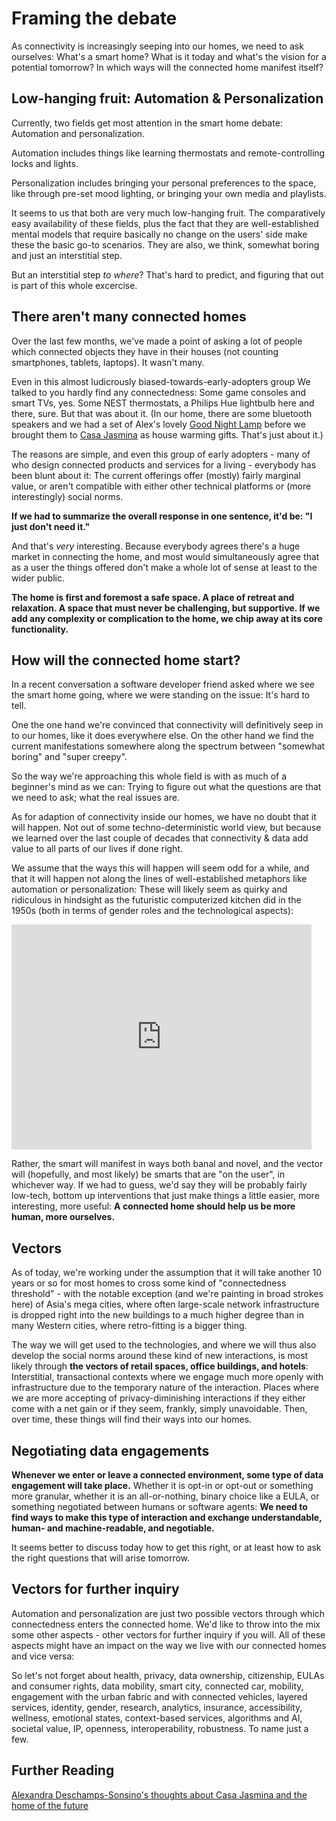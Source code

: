 # Framing the debate

As connectivity is increasingly seeping into our homes, we need to ask ourselves: What's a smart home? What is it today and what's the vision for a potential tomorrow? In which ways will the connected home manifest itself?

<!--more-->

## Low-hanging fruit: Automation & Personalization

Currently, two fields get most attention in the smart home debate: Automation and personalization. 

Automation includes things like learning thermostats and remote-controlling locks and lights.

Personalization includes bringing your personal preferences to the space, like through pre-set mood lighting, or bringing your own media and playlists.

It seems to us that both are very much low-hanging fruit. The comparatively easy availability of these fields, plus the fact that they are well-established mental models that require basically no change on the users' side make these the basic go-to scenarios. They are also, we think, somewhat boring and just an interstitial step.

But an interstitial step _to where_? That's hard to predict, and figuring that out is part of this whole excercise.

## There aren't many connected homes

Over the last few months, we've made a point of asking a lot of people which connected objects they have in their houses (not counting smartphones, tablets, laptops). It wasn't many. 

Even in this almost ludicrously biased-towards-early-adopters group We talked to you hardly find any connectedness: Some game consoles and smart TVs, yes. Some NEST thermostats, a Philips Hue lightbulb here and there, sure. But that was about it. (In our home, there are some bluetooth speakers and we had a set of Alex's lovely [Good Night Lamp](http://goodnightlamp.com) before we brought them to [Casa Jasmina](http://casajasmina.arduino.cc) as house warming gifts. That's just about it.)

The reasons are simple, and even this group of early adopters - many of who design connected products and services for a living - everybody has been blunt about it: The current offerings offer (mostly) fairly marginal value, or aren't compatible with either other technical platforms or (more interestingly) social norms. 

**If we had to summarize the overall response in one sentence, it'd be: "I just don't need it."**

And that's _very_ interesting. Because everybody agrees there's a huge market in connecting the home, and most would simultaneously agree that as a user the things offered don't make a whole lot of sense at least to the wider public.

<strong>The home is first and foremost a safe space. A place of retreat and relaxation. A space that must never be challenging, but supportive. If we add any complexity or complication to the home, we chip away at its core functionality.</strong>

## How will the connected home start?

In a recent conversation a software developer friend asked where we see the smart home going, where we were standing on the issue: It's hard to tell. 

One the one hand we're convinced that connectivity will definitively seep in to our homes, like it does everywhere else. On the other hand we find the current manifestations somewhere along the spectrum between "somewhat boring" and "super creepy". 

So the way we're approaching this whole field is with as much of a beginner's mind as we can: Trying to figure out what the questions are that we need to ask; what the real issues are. 

As for adaption of connectivity inside our homes, we have no doubt that it will happen. Not out of some techno-deterministic world view, but because we learned over the last couple of decades that connectivity & data add value to all parts of our lives if done right. 

We assume that the ways this will happen will seem odd for a while, and that it will happen not along the lines of well-established metaphors like automation or personalization: These will likely seem as quirky and ridiculous in hindsight as the futuristic computerized kitchen did in the 1950s (both in terms of gender roles and the technological aspects):

<iframe width="480" height="360" src="https://www.youtube.com/embed/hZG36dhhbx0" frameborder="0" allowfullscreen></iframe>

Rather, the smart will manifest in ways both banal and novel, and the vector will (hopefully, and most likely) be smarts that are "on the user", in whichever way. If we had to guess, we'd say they will be probably fairly low-tech, bottom up interventions that just make things a little easier, more interesting, more useful: **A connected home should help us be more human, more ourselves.**

## Vectors

As of today, we're working under the assumption that it will take another 10 years or so for most homes to cross some kind of "connectedness threshold" - with the notable exception (and we're painting in broad strokes here) of Asia's mega cities, where often large-scale network infrastructure is dropped right into the new buildings to a much higher degree than in many Western cities, where retro-fitting is a bigger thing.

The way we will get used to the technologies, and where we will thus also develop the social norms around these kind of new interactions, is most likely through **the vectors of retail spaces, office buildings, and hotels**: Interstitial, transactional contexts where we engage much more openly with infrastructure due to the temporary nature of the interaction. Places where we are more accepting of privacy-diminishing interactions if they either come with a net gain or if they seem, frankly, simply unavoidable. Then, over time, these things will find their ways into our homes.

## Negotiating data engagements

**Whenever we enter or leave a connected environment, some type of data engagement will take place.** Whether it is opt-in or opt-out or something more granular, whether it is an all-or-nothing, binary choice like a EULA, or something negotiated between humans or software agents: **We need to find ways to make this type of interaction and exchange understandable, human- and machine-readable, and negotiable.**

It seems better to discuss today how to get this right, or at least how to ask the right questions that will arise tomorrow.

## Vectors for further inquiry

Automation and personalization are just two possible vectors through which connectedness enters the connected home. We'd like to throw into the mix some other aspects - other vectors for further inquiry if you will. All of these aspects might have an impact on the way we live with our connected homes and vice versa:

So let's not forget about health, privacy, data ownership, citizenship, EULAs and consumer rights, data mobility, smart city, connected car, mobility, engagement with the urban fabric and with connected vehicles, layered services, identity, gender, research, analytics, insurance, accessibility, wellness, emotional states, context-based services, algorithms and AI, societal value, IP, openness, interoperability, robustness. To name just a few.

## Further Reading

<a href="http://www.huffingtonpost.co.uk/alexandra-deschampssonsino/smart-homes_b_7967234.html">Alexandra Deschamps-Sonsino's thoughts about Casa Jasmina and the home of the future</a>